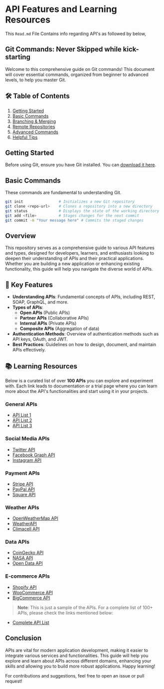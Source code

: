 # API Features and Learning Resources  
This ``Read.md`` File Contains info regarding API's as followed by below,

## Git Commands: Never Skipped while kick-starting
Welcome to this comprehensive guide on Git commands! This document will cover essential commands, organized from beginner to advanced levels, to help you master Git.  

## 🛠️ Table of Contents  
1. [Getting Started](#getting-started)  
2. [Basic Commands](#basic-commands)  
3. [Branching & Merging](#branching--merging)  
4. [Remote Repositories](#remote-repositories)  
5. [Advanced Commands](#advanced-commands)  
6. [Helpful Tips](#helpful-tips)  

## Getting Started  
Before using Git, ensure you have Git installed. You can [download it here](https://git-scm.com/downloads).  

## Basic Commands  
These commands are fundamental to understanding Git.  

```bash  
git init                # Initializes a new Git repository  
git clone <repo-url>    # Clones a repository into a new directory  
git status              # Displays the state of the working directory  
git add <file>          # Stages changes for the next commit  
git commit -m "Your message here" # Commits the staged changes
```


## Overview  
This repository serves as a comprehensive guide to various API features and types, designed for developers, learners, and enthusiasts looking to deepen their understanding of APIs and their practical applications. Whether you are building a new application or enhancing existing functionality, this guide will help you navigate the diverse world of APIs.  

## 📌 Key Features  
- **Understanding APIs**: Fundamental concepts of APIs, including REST, SOAP, GraphQL, and more.  
- **Types of APIs**:  
  - **Open APIs** (Public APIs)  
  - **Partner APIs** (Collaborative APIs)  
  - **Internal APIs** (Private APIs)  
  - **Composite APIs** (Aggregation of data)  
- **Authentication Methods**: Overview of authentication methods such as API keys, OAuth, and JWT.  
- **Best Practices**: Guidelines on how to design, document, and maintain APIs effectively.  

## 📚 Learning Resources  
Below is a curated list of over **100 APIs** you can explore and experiment with. Each link leads to documentation or a trial page where you can learn more about the API's functionalities and start using it in your projects.  

### General APIs  
- [API List 1](https://example.com/api1)  
- [API List 2](https://example.com/api2)  
- [API List 3](https://example.com/api3)  

### Social Media APIs  
- [Twitter API](https://developer.twitter.com/en/docs/twitter-api)  
- [Facebook Graph API](https://developers.facebook.com/docs/graph-api/)  
- [Instagram API](https://developers.facebook.com/docs/instagram-api)  

### Payment APIs  
- [Stripe API](https://stripe.com/docs/api)  
- [PayPal API](https://developer.paypal.com/docs/api/overview/)  
- [Square API](https://developer.squareup.com/docs)  

### Weather APIs  
- [OpenWeatherMap API](https://openweathermap.org/api)  
- [WeatherAPI](https://www.weatherapi.com/docs/)  
- [Climacell API](https://www.climacell.co/weather-api/)  

### Data APIs  
- [CoinGecko API](https://coingecko.com/en/api)  
- [NASA API](https://api.nasa.gov/)  
- [Open Data API](https://opendata.com/)  

### E-commerce APIs  
- [Shopify API](https://shopify.dev/api)  
- [WooCommerce API](https://woocommerce.github.io/woocommerce-rest-api-docs/)  
- [BigCommerce API](https://developer.bigcommerce.com/api)  

> **Note**: This is just a sample of the APIs. For a complete list of 100+ APIs, please check the links mentioned below:  
- [Complete API List](https://example.com/all-apis)  

## Conclusion  
APIs are vital for modern application development, making it easier to integrate various services and functionalities. This guide will help you explore and learn about APIs across different domains, enhancing your skills and allowing you to build more robust applications. Happy learning!  

For contributions and suggestions, feel free to open an issue or pull request!  
